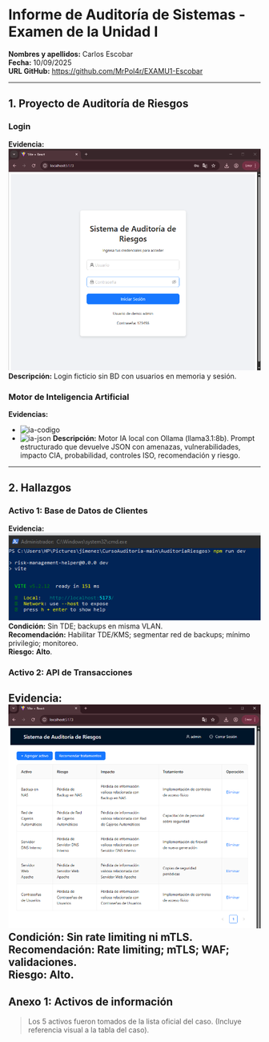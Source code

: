# Informe de Auditoría de Sistemas - Examen de la Unidad I

**Nombres y apellidos:** Carlos Escobar  
**Fecha:** 10/09/2025  
**URL GitHub:** https://github.com/MrPol4r/EXAMU1-Escobar

---

## 1. Proyecto de Auditoría de Riesgos

### Login
**Evidencia:**  
![login](img/1.png)  
**Descripción:** Login ficticio sin BD con usuarios en memoria y sesión.

### Motor de Inteligencia Artificial
**Evidencias:**  
- ![ia-codigo](docs/ia_codigo.png)  <!-- captura del archivo ai.py / ruta equivalente -->
- ![ia-json](docs/ia_json.png)    <!-- captura del JSON generado -->
**Descripción:** Motor IA local con Ollama (llama3.1:8b). Prompt estructurado que devuelve JSON con amenazas, vulnerabilidades, impacto CIA, probabilidad, controles ISO, recomendación y riesgo.

---

## 2. Hallazgos

### Activo 1: Base de Datos de Clientes
**Evidencia:** ![bd](img/2.png)  
**Condición:** Sin TDE; backups en misma VLAN.  
**Recomendación:** Habilitar TDE/KMS; segmentar red de backups; mínimo privilegio; monitoreo.  
**Riesgo:** **Alto**.

### Activo 2: API de Transacciones
**Evidencia:** ![api](img/3.png)  
**Condición:** Sin rate limiting ni mTLS.  
**Recomendación:** Rate limiting; mTLS; WAF; validaciones.  
**Riesgo:** **Alto**.
---

## Anexo 1: Activos de información
> Los 5 activos fueron tomados de la lista oficial del caso. (Incluye referencia visual a la tabla del caso).
